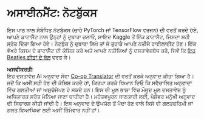 <!--
CO_OP_TRANSLATOR_METADATA:
{
  "original_hash": "bc690ecf68b38d311cc9e12f3144a28c",
  "translation_date": "2025-08-26T08:18:11+00:00",
  "source_file": "lessons/5-NLP/14-Embeddings/assignment.md",
  "language_code": "pa"
}
-->
# ਅਸਾਈਨਮੈਂਟ: ਨੋਟਬੁੱਕਸ

ਇਸ ਪਾਠ ਨਾਲ ਸੰਬੰਧਿਤ ਨੋਟਬੁੱਕਸ (ਚਾਹੇ PyTorch ਜਾਂ TensorFlow ਵਰਜਨ) ਦੀ ਵਰਤੋਂ ਕਰਦੇ ਹੋਏ, ਆਪਣੇ ਡਾਟਾਸੈੱਟ ਨਾਲ ਉਨ੍ਹਾਂ ਨੂੰ ਦੁਬਾਰਾ ਚਲਾਓ, ਸ਼ਾਇਦ Kaggle ਤੋਂ ਇੱਕ ਡਾਟਾਸੈੱਟ, ਜਿਸਦਾ ਸਹੀ ਸ੍ਰੋਤ ਦਿੱਤਾ ਗਿਆ ਹੋਵੇ। ਨੋਟਬੁੱਕ ਨੂੰ ਦੁਬਾਰਾ ਲਿਖੋ ਤਾਂ ਜੋ ਤੁਹਾਡੇ ਆਪਣੇ ਨਤੀਜੇ ਹਾਈਲਾਈਟ ਹੋਣ। ਇੱਕ ਵੱਖਰੇ ਕਿਸਮ ਦੇ ਡਾਟਾਸੈੱਟ ਦੀ ਕੋਸ਼ਿਸ਼ ਕਰੋ ਅਤੇ ਆਪਣੇ ਨਤੀਜਿਆਂ ਨੂੰ ਦਸਤਾਵੇਜ਼ਬੱਧ ਕਰੋ, ਜਿਵੇਂ ਕਿ [ਇਹ Beatles ਗੀਤਾਂ ਦੇ ਬੋਲ](https://www.kaggle.com/datasets/jenlooper/beatles-lyrics) ਵਰਤ ਕੇ।

**ਅਸਵੀਕਰਤੀ**:  
ਇਹ ਦਸਤਾਵੇਜ਼ AI ਅਨੁਵਾਦ ਸੇਵਾ [Co-op Translator](https://github.com/Azure/co-op-translator) ਦੀ ਵਰਤੋਂ ਕਰਕੇ ਅਨੁਵਾਦ ਕੀਤਾ ਗਿਆ ਹੈ। ਜਦੋਂ ਕਿ ਅਸੀਂ ਸਹੀ ਹੋਣ ਦੀ ਕੋਸ਼ਿਸ਼ ਕਰਦੇ ਹਾਂ, ਕਿਰਪਾ ਕਰਕੇ ਧਿਆਨ ਦਿਓ ਕਿ ਸਵੈਚਾਲਿਤ ਅਨੁਵਾਦਾਂ ਵਿੱਚ ਗਲਤੀਆਂ ਜਾਂ ਅਸੁਚੱਜੇਪਣ ਹੋ ਸਕਦੇ ਹਨ। ਇਸ ਦੀ ਮੂਲ ਭਾਸ਼ਾ ਵਿੱਚ ਮੌਜੂਦ ਮੂਲ ਦਸਤਾਵੇਜ਼ ਨੂੰ ਅਧਿਕਾਰਕ ਸਰੋਤ ਮੰਨਿਆ ਜਾਣਾ ਚਾਹੀਦਾ ਹੈ। ਮਹੱਤਵਪੂਰਨ ਜਾਣਕਾਰੀ ਲਈ, ਪੇਸ਼ੇਵਰ ਮਨੁੱਖੀ ਅਨੁਵਾਦ ਦੀ ਸਿਫਾਰਸ਼ ਕੀਤੀ ਜਾਂਦੀ ਹੈ। ਇਸ ਅਨੁਵਾਦ ਦੇ ਉਪਯੋਗ ਤੋਂ ਪੈਦਾ ਹੋਣ ਵਾਲੇ ਕਿਸੇ ਵੀ ਗਲਤਫਹਿਮੀ ਜਾਂ ਗਲਤ ਵਿਆਖਿਆ ਲਈ ਅਸੀਂ ਜ਼ਿੰਮੇਵਾਰ ਨਹੀਂ ਹਾਂ।